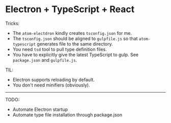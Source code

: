 # Electron + TypeScript + React

Tricks:

 * The `atom-electdron` kindly creates `tsconfig.json` for me.
 * The `tsconfig.json` should be aligned to `gulpfile.js` so that `atom-typescript` generates file to the same directory.
 * You need `tsd` tool to pull type definition files.
 * You have to explicitly give the latest TypeScript to gulp.
   See `package.json` and `gulpfile.js`.

TIL:

 * Electron supports reloading by default.
 * You don't need minifiers (obviously).

----

TODO:

 * Automate Electron startup
 * Automate type file installation through package.json
